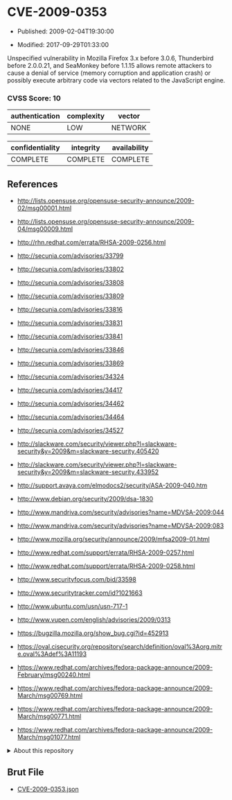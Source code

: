 # CVE-2009-0353

- Published: 2009-02-04T19:30:00

- Modified: 2017-09-29T01:33:00

Unspecified vulnerability in Mozilla Firefox 3.x before 3.0.6, Thunderbird before 2.0.0.21, and SeaMonkey before 1.1.15 allows remote attackers to cause a denial of service (memory corruption and application crash) or possibly execute arbitrary code via vectors related to the JavaScript engine.

### CVSS Score: **10**

| authentication | complexity | vector |
| --- | --- | --- |
| NONE | LOW | NETWORK |

| confidentiality | integrity | availability |
| --- | --- | --- |
| COMPLETE | COMPLETE | COMPLETE |

## References

* http://lists.opensuse.org/opensuse-security-announce/2009-02/msg00001.html

* http://lists.opensuse.org/opensuse-security-announce/2009-04/msg00009.html

* http://rhn.redhat.com/errata/RHSA-2009-0256.html

* http://secunia.com/advisories/33799

* http://secunia.com/advisories/33802

* http://secunia.com/advisories/33808

* http://secunia.com/advisories/33809

* http://secunia.com/advisories/33816

* http://secunia.com/advisories/33831

* http://secunia.com/advisories/33841

* http://secunia.com/advisories/33846

* http://secunia.com/advisories/33869

* http://secunia.com/advisories/34324

* http://secunia.com/advisories/34417

* http://secunia.com/advisories/34462

* http://secunia.com/advisories/34464

* http://secunia.com/advisories/34527

* http://slackware.com/security/viewer.php?l=slackware-security&y=2009&m=slackware-security.405420

* http://slackware.com/security/viewer.php?l=slackware-security&y=2009&m=slackware-security.433952

* http://support.avaya.com/elmodocs2/security/ASA-2009-040.htm

* http://www.debian.org/security/2009/dsa-1830

* http://www.mandriva.com/security/advisories?name=MDVSA-2009:044

* http://www.mandriva.com/security/advisories?name=MDVSA-2009:083

* http://www.mozilla.org/security/announce/2009/mfsa2009-01.html

* http://www.redhat.com/support/errata/RHSA-2009-0257.html

* http://www.redhat.com/support/errata/RHSA-2009-0258.html

* http://www.securityfocus.com/bid/33598

* http://www.securitytracker.com/id?1021663

* http://www.ubuntu.com/usn/usn-717-1

* http://www.vupen.com/english/advisories/2009/0313

* https://bugzilla.mozilla.org/show_bug.cgi?id=452913

* https://oval.cisecurity.org/repository/search/definition/oval%3Aorg.mitre.oval%3Adef%3A11193

* https://www.redhat.com/archives/fedora-package-announce/2009-February/msg00240.html

* https://www.redhat.com/archives/fedora-package-announce/2009-March/msg00769.html

* https://www.redhat.com/archives/fedora-package-announce/2009-March/msg00771.html

* https://www.redhat.com/archives/fedora-package-announce/2009-March/msg01077.html

<details>
<summary>About this repository</summary> 

  This repository is part of the project [Live Hack CVE](https://github.com/Live-Hack-CVE). Main website can be found [www.live-hack.org](https://www.live-hack.org) 
  
  Made by [Sn0wAlice](https://github.com/Sn0wAlice) for the people that care about security and need to have a feed of the latest CVEs. Hope you enjoy it, don't forget to star the repo and follow me on [Twitter](https://twitter.com/Sn0wAlice) and [Github](https://github.com/Sn0wAlice). And that is my [personnal website](https://www.alice-snow.me/)

  - [Home Page](https://github.com/Live-Hack-CVE)
  - [Framework](https://github.com/Live-Hack-CVE/cve-framework)
  - [CVE database](https://github.com/Live-Hack-CVE/full_database)
  - [Changelog](https://github.com/Live-Hack-CVE/Changelog)
</details>

## Brut File

* [CVE-2009-0353.json](https://raw.githubusercontent.com/Live-Hack-CVE/full_database/main/cves/2009/CVE-2009-0353.json)

